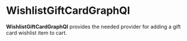 # WishlistGiftCardGraphQl

**WishlistGiftCardGraphQl** provides the needed provider for adding a gift card wishlist item to cart.
